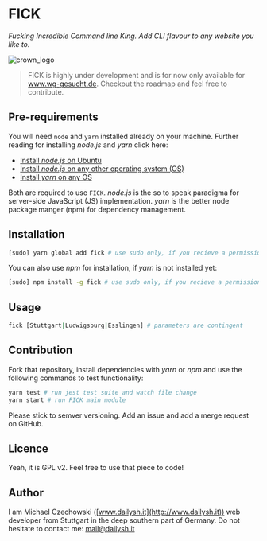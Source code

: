 # FICK
*Fucking Incredible Command line King. Add CLI flavour to any website you like to.*

![crown_logo](https://user-images.githubusercontent.com/10194510/27681846-c9e86654-5cc0-11e7-8aca-b63739fbc398.png)


> FICK is highly under development and is for now only available for www.wg-gesucht.de. Checkout the roadmap and feel free to contribute.


## Pre-requirements

You will need `node` and `yarn` installed already on your machine. Further reading for installing *node.js* and *yarn* click here:

- [Install *node.js* on Ubuntu](https://wiki.ubuntuusers.de/Node.js/)
- [Install *node.js* on any other operating system (OS)](https://nodejs.org/en/download/package-manager/)
- [Install *yarn* on any OS](https://yarnpkg.com/lang/en/docs/install/)

Both are required to use `FICK`. *node.js* is the so to speak paradigma for server-side JavaScript (JS) implementation. *yarn* is the better node package manger (npm) for dependency management.

## Installation

```bash
[sudo] yarn global add fick # use sudo only, if you recieve a permission error
```

You can also use *npm* for installation, if *yarn* is not installed yet:

```bash
[sudo] npm install -g fick # use sudo only, if you recieve a permission error
```

## Usage

```bash
fick [Stuttgart|Ludwigsburg|Esslingen] # parameters are contingent
```

## Contribution

Fork that repository, install dependencies with *yarn* or *npm* and use the following commands to test functionality:

```bash
yarn test # run jest test suite and watch file change
yarn start # run FICK main module
```
Please stick to semver versioning. Add an issue and add a merge request on GitHub.

## Licence

Yeah, it is GPL v2. Feel free to use that piece to code!

## Author

I am Michael Czechowski ([www.dailysh.it](http://www.dailysh.it)) web developer from Stuttgart in the deep southern part of Germany. Do not hesitate to contact me: mail@dailysh.it
